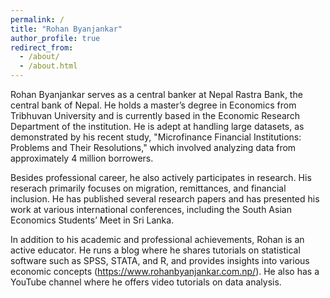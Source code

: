 ```yaml
---
permalink: /
title: "Rohan Byanjankar"
author_profile: true
redirect_from: 
  - /about/
  - /about.html
---
```


Rohan Byanjankar serves as a central banker at Nepal Rastra Bank, the central bank of Nepal. He holds a master’s degree in Economics from Tribhuvan University and is currently based in the Economic Research Department of the institution. He is adept at handling large datasets, as demonstrated by his recent study, "Microfinance Financial Institutions: Problems and Their Resolutions," which involved analyzing data from approximately 4 million borrowers.

Besides professional career, he also actively participates in research. His reserach primarily focuses on migration, remittances, and financial inclusion. He has published several research papers and has presented his work at various international conferences, including the South Asian Economics Students’ Meet in Sri Lanka.

In addition to his academic and professional achievements, Rohan is an active educator. He runs a blog where he shares tutorials on statistical software such as SPSS, STATA, and R, and provides insights into various economic concepts (<a href="https://www.rohanbyanjankar.com.np/">https://www.rohanbyanjankar.com.np/</a>). He also has a YouTube channel where he offers video tutorials on data analysis.
